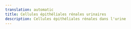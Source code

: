 ```yaml
---
translation: automatic
title: Cellules épithéliales rénales urinaires
description: Cellules épithéliales rénales dans l'urine
---
```


